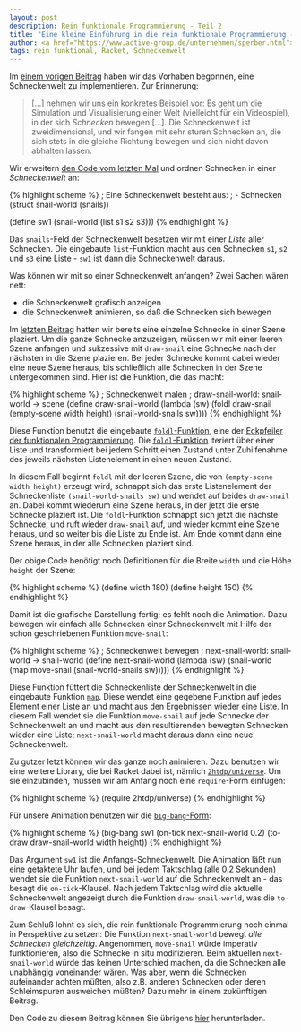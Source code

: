 ```yaml
---
layout: post
description: Rein funktionale Programmierung - Teil 2
title: "Eine kleine Einführung in die rein funktionale Programmierung - Teil 2"
author: <a href="https://www.active-group.de/unternehmen/sperber.html">Michael Sperber</a>
tags: rein funktional, Racket, Schneckenwelt
---
```


Im [einem vorigen Beitrag](2013/02/08/rein-funktional.html) haben wir das Vorhaben begonnen,
eine Schneckenwelt zu implementieren.  Zur Erinnerung:

> \[...\] nehmen wir uns ein konkretes Beispiel vor: Es geht um
> die Simulation und Visualisierung einer Welt (vielleicht für ein
> Videospiel), in der sich *Schnecken* bewegen \[...\].
> Die Schneckenwelt ist zweidimensional, und wir fangen mit sehr sturen
> Schnecken an, die sich stets in die gleiche Richtung bewegen und sich
> nicht davon abhalten lassen.  

Wir erweitern [den Code vom letzten
Mal](/files/2013-02-08-rein-funktional/snail.rkt) und ordnen Schnecken
in einer *Schneckenwelt* an:

<!-- more start -->

{% highlight scheme %}
; Eine Schneckenwelt besteht aus:
; - Schnecken
(struct snail-world (snails))

(define sw1 (snail-world (list s1 s2 s3)))
{% endhighlight %}

Das `snails`-Feld der Schneckenwelt besetzen wir mit einer *Liste*
aller Schnecken.  Die eingebaute `list`-Funktion macht aus den
Schnecken `s1`, `s2` und `s3` eine Liste - `sw1` ist dann die
Schneckenwelt daraus.

Was können wir mit so einer Schneckenwelt anfangen?  Zwei Sachen wären
nett:

- die Schneckenwelt grafisch anzeigen
- die Schneckenwelt animieren, so daß die Schnecken sich bewegen

Im [letzten Beitrag](2013/02/08/rein-funktional.html) hatten wir bereits eine einzelne Schnecke
in einer Szene plaziert. Um die ganze Schnecke anzuzeigen,
müssen wir mit einer leeren Szene
anfangen und sukzessive mit `draw-snail` eine Schnecke nach der
nächsten in die Szene plazieren.  Bei jeder Schnecke kommt dabei
wieder eine neue Szene heraus, bis schließlich alle Schnecken in der
Szene untergekommen sind.  Hier ist die Funktion, die das macht:

{% highlight scheme %}
; Schneckenwelt malen
; draw-snail-world: snail-world -> scene
(define draw-snail-world
  (lambda (sw)
    (foldl draw-snail
           (empty-scene width height)
           (snail-world-snails sw))))
{% endhighlight %}

Diese Funktion benutzt die eingebaute [`foldl`-Funktion](http://docs.racket-lang.org/reference/pairs.html#%28def._%28%28lib._racket/private/list..rkt%29._foldl%29%29), eine der
[Eckpfeiler der funktionalen
Programmierung](https://twitter.com/PLT_Borat/status/173024002376339456).
Die
[`foldl`-Funktion](http://docs.racket-lang.org/reference/pairs.html#%28def._%28%28lib._racket/private/list..rkt%29._foldl%29%29)
iteriert über einer Liste und transformiert bei jedem Schritt einen
Zustand unter Zuhilfenahme des jeweils nächsten Listenelement in einen
neuen Zustand.

In diesem Fall beginnt `foldl` mit der leeren Szene, die von
`(empty-scene width height)` erzeugt wird, schnappt sich das erste
Listenelement der Schneckenliste `(snail-world-snails sw)` und wendet
auf beides `draw-snail` an.  Dabei kommt wiederum eine Szene heraus,
in der jetzt die erste Schnecke plaziert ist.  Die `foldl`-Funktion
schnappt sich jetzt die nächste Schnecke, und ruft wieder `draw-snail`
auf, und wieder kommt eine Szene heraus, und so weiter bis die Liste
zu Ende ist.  Am Ende kommt dann eine Szene heraus, in der alle
Schnecken plaziert sind.

Der obige Code benötigt noch Definitionen für die Breite `width` und
die Höhe `height` der Szene:

{% highlight scheme %}
(define width 180)
(define height 150)
{% endhighlight %}

Damit ist die grafische Darstellung fertig; es fehlt noch die
Animation.  Dazu bewegen wir einfach alle Schnecken einer
Schneckenwelt mit Hilfe der schon geschriebenen Funktion `move-snail`:

{% highlight scheme %}
; Schneckenwelt bewegen
; next-snail-world: snail-world -> snail-world
(define next-snail-world
  (lambda (sw)
    (snail-world
     (map move-snail
          (snail-world-snails sw)))))
{% endhighlight %}

Diese Funktion füttert die Schneckenliste der Schneckenwelt in die
eingebaute Funktion
[`map`](http://docs.racket-lang.org/reference/pairs.html?q=map#%28def._%28%28lib._racket%2Fprivate%2Fmap..rkt%29._map%29%29).
Diese wendet eine gegebene Funktion auf jedes Element einer Liste an
und macht aus den Ergebnissen wieder eine Liste.  In diesem Fall
wendet sie die Funktion `move-snail` auf jede Schnecke der
Schneckenwelt an und macht aus den resultierenden bewegten Schnecken
wieder eine Liste; `next-snail-world` macht daraus dann eine neue
Schneckenwelt.

Zu gutzer letzt können wir das ganze noch animieren.  Dazu benutzen
wir eine weitere Library, die bei Racket dabei ist, nämlich
[`2htdp/universe`](http://docs.racket-lang.org/teachpack/2htdpuniverse.html).
Um sie einzubinden, müssen wir am Anfang noch eine `require`-Form
einfügen:

{% highlight scheme %}
(require 2htdp/universe)
{% endhighlight %}

Für unsere Animation benutzen wir die
[`big-bang`-Form](http://docs.racket-lang.org/teachpack/2htdpuniverse.html?q=big-bang&q=big-bang%23&q=struct&q=place-image&q=circle#%28form._world._%28%28lib._2htdp%2Funiverse..rkt%29._big-bang%29%29):

{% highlight scheme %}
(big-bang sw1
          (on-tick next-snail-world 0.2)
          (to-draw draw-snail-world width height))
{% endhighlight %}

Das Argument `sw1` ist die Anfangs-Schneckenwelt.  Die Animation läßt
nun eine getaktete Uhr laufen, und bei jedem Taktschlag (alle 0.2
Sekunden) wendet sie die Funktion `next-snail-world` auf die
Schneckenwelt an - das besagt die `on-tick`-Klausel.  Nach jedem
Taktschlag wird die aktuelle Schneckenwelt angezeigt durch die
Funktion `draw-snail-world`, was die `to-draw`-Klausel besagt.

Zum Schluß lohnt es sich, die rein funktionale Programmierung noch
einmal in Perspektive zu setzen: Die Funktion `next-snail-world`
bewegt *alle Schnecken gleichzeitig*.  Angenommen,
`move-snail` würde imperativ funktionieren, also die Schnecke in situ
modifizieren.  Beim aktuellen `next-snail-world` würde das keinen
Unterschied machen, da die Schnecken alle unabhängig voneinander
wären.  Was aber, wenn die Schnecken aufeinander achten müßten, also
z.B. anderen Schnecken oder deren Schleimspuren ausweichen müßten?
Dazu mehr in einem zukünftigen Beitrag.

Den Code zu diesem Beitrag können Sie übrigens
[hier](/files/2013-02-15-rein-funktional-2/snailworld.rkt) herunterladen.

<!-- more end -->
